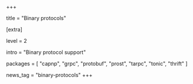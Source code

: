 +++

title = "Binary protocols"

[extra]

level = 2

intro = "Binary protocol support"

packages = [
  "capnp",
  "grpc",
  "protobuf",
  "prost",
  "tarpc",
  "tonic",
  "thrift"
]


news_tag = "binary-protocols"
+++
